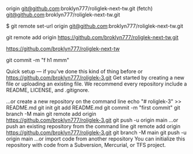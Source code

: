 origin git@github.com:broklyn777/roliglek-next-tw.git (fetch)
git@github.com:broklyn777/roliglek-next-tw.git


$ git remote set-url origin git@github.com:broklyn777/roliglek-next-tw.git 


git remote add origin https://github.com/broklyn777/roliglek-next-tw.git


https://github.com/broklyn777/roliglek-next-tw


git commit -m "f h1 mmm"

Quick setup — if you’ve done this kind of thing before
or	
https://github.com/broklyn777/roliglek-3.git
Get started by creating a new file or uploading an existing file. We recommend every repository include a README, LICENSE, and .gitignore.

…or create a new repository on the command line
echo "# roliglek-3" >> README.md
git init
git add README.md
git commit -m "first commit"
git branch -M main
git remote add origin https://github.com/broklyn777/roliglek-3.git
git push -u origin main
…or push an existing repository from the command line
git remote add origin https://github.com/broklyn777/roliglek-3.git
git branch -M main
git push -u origin main
…or import code from another repository
You can initialize this repository with code from a Subversion, Mercurial, or TFS project.